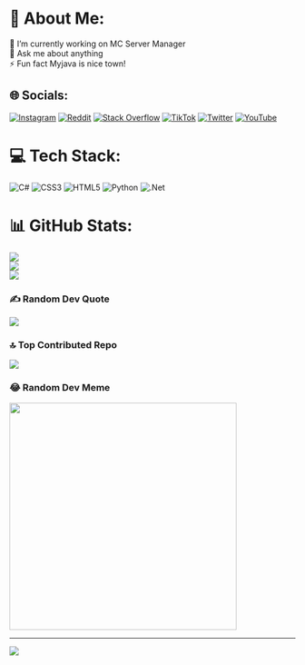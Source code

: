 # 💫 About Me:
🔭 I’m currently working on MC Server Manager<br>💬 Ask me about anything<br>⚡ Fun fact Myjava is nice town!


## 🌐 Socials:
[![Instagram](https://img.shields.io/badge/Instagram-%23E4405F.svg?logo=Instagram&logoColor=white)](**https://instagram.com/janohroch**) [![Reddit](https://img.shields.io/badge/Reddit-%23FF4500.svg?logo=Reddit&logoColor=white)](https://reddit.com/user/StudioJankoPro) [![Stack Overflow](https://img.shields.io/badge/-Stackoverflow-FE7A16?logo=stack-overflow&logoColor=white)](https://stackoverflow.com/users/user22080383) [![TikTok](https://img.shields.io/badge/TikTok-%23000000.svg?logo=TikTok&logoColor=white)](https://tiktok.com/@Dzejno_) [![Twitter](https://img.shields.io/badge/Twitter-%231DA1F2.svg?logo=Twitter&logoColor=white)](https://twitter.com/DžejnoDEV) [![YouTube](https://img.shields.io/badge/YouTube-%23FF0000.svg?logo=YouTube&logoColor=white)](https://youtube.com/@UC6UKBbOs5EWv5bf0MQ2jSaA) 

# 💻 Tech Stack:
![C#](https://img.shields.io/badge/c%23-%23239120.svg?style=flat&logo=c-sharp&logoColor=white) ![CSS3](https://img.shields.io/badge/css3-%231572B6.svg?style=flat&logo=css3&logoColor=white) ![HTML5](https://img.shields.io/badge/html5-%23E34F26.svg?style=flat&logo=html5&logoColor=white) ![Python](https://img.shields.io/badge/python-3670A0?style=flat&logo=python&logoColor=ffdd54) ![.Net](https://img.shields.io/badge/.NET-5C2D91?style=flat&logo=.net&logoColor=white)
# 📊 GitHub Stats:
![](https://github-readme-stats.vercel.app/api?username=JaatrovyKnedlicek&theme=dark&hide_border=false&include_all_commits=true&count_private=true)<br/>
![](https://github-readme-streak-stats.herokuapp.com/?user=JaatrovyKnedlicek&theme=dark&hide_border=false)<br/>
![](https://github-readme-stats.vercel.app/api/top-langs/?username=JaatrovyKnedlicek&theme=dark&hide_border=false&include_all_commits=true&count_private=true&layout=compact)

### ✍️ Random Dev Quote
![](https://quotes-github-readme.vercel.app/api?type=horizontal&theme=radical)

### 🔝 Top Contributed Repo
![](https://github-contributor-stats.vercel.app/api?username=JaatrovyKnedlicek&limit=5&theme=dark&combine_all_yearly_contributions=true)

### 😂 Random Dev Meme
<img src='https://randommeme-five.vercel.app/' style="height: 400px;"/>

---
[![](https://visitcount.itsvg.in/api?id=JaatrovyKnedlicek&icon=0&color=0)](https://visitcount.itsvg.in)

<!-- Proudly created with GPRM ( https://gprm.itsvg.in ) -->
